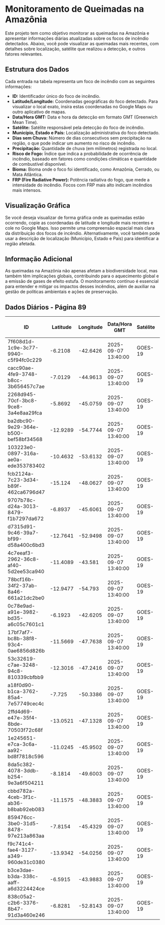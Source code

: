 # Monitoramento de Queimadas na Amazônia

Este projeto tem como objetivo monitorar as queimadas na Amazônia e apresentar informações diárias atualizadas sobre os focos de incêndio detectados. Abaixo, você pode visualizar as queimadas mais recentes, com detalhes sobre localização, satélite que realizou a detecção, e outros fatores relevantes.

## Estrutura dos Dados

Cada entrada na tabela representa um foco de incêndio com as seguintes informações:

- **ID:** Identificador único do foco de incêndio.
- **Latitude/Longitude:** Coordenadas geográficas do foco detectado. Para visualizar o local exato, insira estas coordenadas no Google Maps ou outro aplicativo de mapas.
- **Data/Hora GMT:** Data e hora da detecção em formato GMT (Greenwich Mean Time).
- **Satélite:** Satélite responsável pela detecção do foco de incêndio.
- **Município, Estado e País:** Localização administrativa do foco detectado.
- **Dias sem Chuva:** Número de dias consecutivos sem precipitação na região, o que pode indicar um aumento no risco de incêndio.
- **Precipitação:** Quantidade de chuva (em milímetros) registrada no local.
- **Risco de Fogo:** Índice que indica a probabilidade de ocorrência de incêndio, baseado em fatores como condições climáticas e quantidade de combustível disponível.
- **Bioma:** Bioma onde o foco foi identificado, como Amazônia, Cerrado, ou Mata Atlântica.
- **FRP (Fire Radiative Power):** Potência radiativa do fogo, que mede a intensidade do incêndio. Focos com FRP mais alto indicam incêndios mais intensos.

## Visualização Gráfica

Se você deseja visualizar de forma gráfica onde as queimadas estão ocorrendo, copie as coordenadas de latitude e longitude mais recentes e cole no Google Maps. Isso permite uma compreensão espacial mais clara da distribuição dos focos de incêndio. Alternativamente, você também pode usar a descrição de localização (Município, Estado e País) para identificar a região afetada.

## Informação Adicional

As queimadas na Amazônia não apenas afetam a biodiversidade local, mas também têm implicações globais, contribuindo para o aquecimento global e a emissão de gases de efeito estufa. O monitoramento contínuo é essencial para entender e mitigar os impactos desses incêndios, além de auxiliar na gestão de políticas ambientais e ações de preservação.

## Dados Diários - Página 89

| ID | Latitude | Longitude | Data/Hora GMT | Satélite | Município | Estado | País | Município ID | Estado ID | País ID | Dias sem Chuva | Precipitação | Risco de Fogo | Bioma | FRP |
|----|----------|-----------|---------------|----------|-----------|--------|------|--------------|-----------|---------|----------------|--------------|----------------|-------|-----|
| 7f608d1d-1c9e-3c77-9940-c5f94fc0c229 | -6.2108 | -42.6426 | 2025-09-07 13:40:00 | GOES-19 | REGENERAÇÃO | PIAUÍ | Brasil | 2208809 | 22 | 33 | nan | nan | nan | Caatinga | 93.1 |
| cacc90ae-4fe9-3748-b8cc-3b656457c7ae | -7.0129 | -44.9613 | 2025-09-07 13:40:00 | GOES-19 | SÃO FÉLIX DE BALSAS | MARANHÃO | Brasil | 2110807 | 21 | 33 | nan | nan | nan | Cerrado | 87.6 |
| 2268d945-70cf-3bc8-9ce8-3a4e8aa29fca | -5.8692 | -45.0759 | 2025-09-07 13:40:00 | GOES-19 | FERNANDO FALCÃO | MARANHÃO | Brasil | 2104081 | 21 | 33 | nan | nan | nan | Cerrado | 73.7 |
| ba2dbc90-9e29-364e-b500-bef58bf34568 | -12.9289 | -54.7744 | 2025-09-07 13:40:00 | GOES-19 | NOVA UBIRATÃ | MATO GROSSO | Brasil | 5106240 | 51 | 33 | nan | nan | nan | Amazônia | 176.3 |
| 103223e0-0897-316a-ae0a-ede353783402 | -10.4632 | -53.6132 | 2025-09-07 13:40:00 | GOES-19 | PEIXOTO DE AZEVEDO | MATO GROSSO | Brasil | 5106422 | 51 | 33 | nan | nan | nan | Amazônia | 103.7 |
| fcb2124a-7c23-3d34-b89f-462ca6796d47 | -15.124 | -48.0627 | 2025-09-07 13:40:00 | GOES-19 | ÁGUA FRIA DE GOIÁS | GOIÁS | Brasil | 5200175 | 52 | 33 | nan | nan | nan | Cerrado | 235.0 |
| 9707b78c-d24a-3013-8479-f1b7297da672 | -6.8937 | -45.6061 | 2025-09-07 13:40:00 | GOES-19 | SÃO RAIMUNDO DAS MANGABEIRAS | MARANHÃO | Brasil | 2111607 | 21 | 33 | nan | nan | nan | Cerrado | 65.9 |
| d7315d91-9c46-39a7-bf99-d58a400c6bd3 | -12.7641 | -52.9498 | 2025-09-07 13:40:00 | GOES-19 | GAÚCHA DO NORTE | MATO GROSSO | Brasil | 5103858 | 51 | 33 | nan | nan | nan | Amazônia | 114.9 |
| 4c7eeaf3-2962-36c8-af40-5d2ee53ca940 | -11.4089 | -43.581 | 2025-09-07 13:40:00 | GOES-19 | BARRA | BAHIA | Brasil | 2902708 | 29 | 33 | nan | nan | nan | Cerrado | 152.7 |
| 78bcf16b-34f2-37ab-8a46-661a21dc2be0 | -12.9477 | -54.793 | 2025-09-07 13:40:00 | GOES-19 | NOVA UBIRATÃ | MATO GROSSO | Brasil | 5106240 | 51 | 33 | nan | nan | nan | Amazônia | 135.0 |
| 0c78e9ad-a91e-3982-bd35-a6c05c7601c1 | -6.1923 | -42.6205 | 2025-09-07 13:40:00 | GOES-19 | REGENERAÇÃO | PIAUÍ | Brasil | 2208809 | 22 | 33 | nan | nan | nan | Caatinga | 97.1 |
| 17bf7af7-bc8b-38f8-93c4-0ae6856d826b | -11.5669 | -47.7638 | 2025-09-07 13:40:00 | GOES-19 | CHAPADA DA NATIVIDADE | TOCANTINS | Brasil | 1705102 | 17 | 33 | nan | nan | nan | Cerrado | 118.5 |
| 53c32619-c7ae-3248-94c8-810339cbfbb9 | -12.3016 | -47.2416 | 2025-09-07 13:40:00 | GOES-19 | CONCEIÇÃO DO TOCANTINS | TOCANTINS | Brasil | 1705607 | 17 | 33 | nan | nan | nan | Cerrado | 126.9 |
| a18f0d90-b1ca-3762-85a4-7e57749cec4c | -7.725 | -50.3386 | 2025-09-07 13:40:00 | GOES-19 | PAU D'ARCO | PARÁ | Brasil | 1505551 | 15 | 33 | nan | nan | nan | Amazônia | 113.5 |
| 2ffd4d69-e47e-35f4-8bde-70503f72c68f | -13.0521 | -47.1328 | 2025-09-07 13:40:00 | GOES-19 | ARRAIAS | TOCANTINS | Brasil | 1702406 | 17 | 33 | nan | nan | nan | Cerrado | 67.5 |
| 1e245651-e7ca-3c6a-aa92-bd8f7818c596 | -11.0245 | -45.9502 | 2025-09-07 13:40:00 | GOES-19 | FORMOSA DO RIO PRETO | BAHIA | Brasil | 2911105 | 29 | 33 | nan | nan | nan | Cerrado | 104.7 |
| 8da5c382-4078-3ddb-b254-9e3a6f504211 | -8.1814 | -49.6003 | 2025-09-07 13:40:00 | GOES-19 | CONCEIÇÃO DO ARAGUAIA | PARÁ | Brasil | 1502707 | 15 | 33 | nan | nan | nan | Amazônia | 66.8 |
| cbbd782a-4ceb-3f1c-ab36-b8bab92eb083 | -11.1575 | -48.3883 | 2025-09-07 13:40:00 | GOES-19 | IPUEIRAS | TOCANTINS | Brasil | 1709807 | 17 | 33 | nan | nan | nan | Cerrado | 77.5 |
| 859476cc-3be0-31d5-8478-97e213a863aa | -7.8154 | -45.4329 | 2025-09-07 13:40:00 | GOES-19 | RIBEIRO GONÇALVES | PIAUÍ | Brasil | 2208908 | 22 | 33 | nan | nan | nan | Cerrado | 126.4 |
| f9c741c4-fae4-3127-a349-960de31c0380 | -13.9342 | -54.0256 | 2025-09-07 13:40:00 | GOES-19 | PARANATINGA | MATO GROSSO | Brasil | 5106307 | 51 | 33 | nan | nan | nan | Cerrado | 86.5 |
| b3ce3dae-b3da-338c-aaff-a6d3224424ce | -6.5915 | -43.9883 | 2025-09-07 13:40:00 | GOES-19 | PASTOS BONS | MARANHÃO | Brasil | 2108009 | 21 | 33 | nan | nan | nan | Cerrado | 64.3 |
| 838c05a2-c2b6-3376-8b47-91d3a460e246 | -6.8281 | -52.8143 | 2025-09-07 13:40:00 | GOES-19 | SÃO FÉLIX DO XINGU | PARÁ | Brasil | 1507300 | 15 | 33 | nan | nan | nan | Amazônia | 68.1 |


